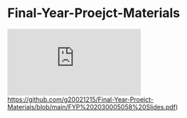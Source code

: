 # Final-Year-Proejct-Materials

![contents](https://github.com/g20021215/Final-Year-Proejct-Materials/blob/main/FYP%202030005058%20Slides.pdf)https://github.com/g20021215/Final-Year-Proejct-Materials/blob/main/FYP%202030005058%20Slides.pdf)
